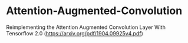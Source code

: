 # Attention-Augmented-Convolution
Reimplementing the Attention Augmented Convolution Layer With Tensorflow 2.0 (https://arxiv.org/pdf/1904.09925v4.pdf)
